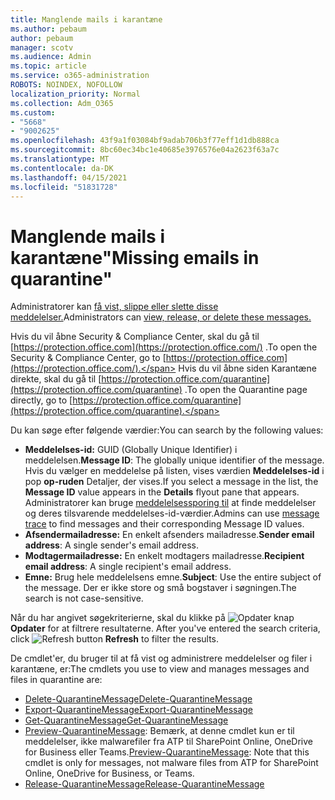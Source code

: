 ```yaml
---
title: Manglende mails i karantæne
ms.author: pebaum
author: pebaum
manager: scotv
ms.audience: Admin
ms.topic: article
ms.service: o365-administration
ROBOTS: NOINDEX, NOFOLLOW
localization_priority: Normal
ms.collection: Adm_O365
ms.custom:
- "5668"
- "9002625"
ms.openlocfilehash: 43f9a1f03084bf9adab706b3f77eff1d1db888ca
ms.sourcegitcommit: 8bc60ec34bc1e40685e3976576e04a2623f63a7c
ms.translationtype: MT
ms.contentlocale: da-DK
ms.lasthandoff: 04/15/2021
ms.locfileid: "51831728"
---
```

# <a name="missing-emails-in-quarantine"></a><span data-ttu-id="7d063-102">Manglende mails i karantæne"</span><span class="sxs-lookup"><span data-stu-id="7d063-102">Missing emails in quarantine"</span></span>

<span data-ttu-id="7d063-103">Administratorer kan [få vist, slippe eller slette disse meddelelser.](https://docs.microsoft.com/microsoft-365/security/office-365-security/manage-quarantined-messages-and-files?view=o365-worldwide)</span><span class="sxs-lookup"><span data-stu-id="7d063-103">Administrators can [view, release, or delete these messages.](https://docs.microsoft.com/microsoft-365/security/office-365-security/manage-quarantined-messages-and-files?view=o365-worldwide)</span></span>

<span data-ttu-id="7d063-104">Hvis du vil åbne Security & Compliance Center, skal du gå til [https://protection.office.com](https://protection.office.com/) .</span><span class="sxs-lookup"><span data-stu-id="7d063-104">To open the Security & Compliance Center, go to [https://protection.office.com](https://protection.office.com/).</span></span> <span data-ttu-id="7d063-105">Hvis du vil åbne siden Karantæne direkte, skal du gå til [https://protection.office.com/quarantine](https://protection.office.com/quarantine) .</span><span class="sxs-lookup"><span data-stu-id="7d063-105">To open the Quarantine page directly, go to [https://protection.office.com/quarantine](https://protection.office.com/quarantine).</span></span>  

<span data-ttu-id="7d063-106">Du kan søge efter følgende værdier:</span><span class="sxs-lookup"><span data-stu-id="7d063-106">You can search by the following values:</span></span>  

- <span data-ttu-id="7d063-107">**Meddelelses-id:** GUID (Globally Unique Identifier) i meddelelsen.</span><span class="sxs-lookup"><span data-stu-id="7d063-107">**Message ID**: The globally unique identifier of the message.</span></span> <span data-ttu-id="7d063-108">Hvis du vælger en meddelelse på listen, vises værdien  **Meddelelses-id**  i pop  **op-ruden**  Detaljer, der vises.</span><span class="sxs-lookup"><span data-stu-id="7d063-108">If you select a message in the list, the  **Message ID**  value appears in the  **Details**  flyout pane that appears.</span></span> <span data-ttu-id="7d063-109">Administratorer kan bruge [meddelelsessporing til](https://docs.microsoft.com/microsoft-365/security/office-365-security/message-trace-scc?view=o365-worldwide) at finde meddelelser og deres tilsvarende meddelelses-id-værdier.</span><span class="sxs-lookup"><span data-stu-id="7d063-109">Admins can use [message trace](https://docs.microsoft.com/microsoft-365/security/office-365-security/message-trace-scc?view=o365-worldwide) to find messages and their corresponding Message ID values.</span></span>
- <span data-ttu-id="7d063-110">**Afsendermailadresse:** En enkelt afsenders mailadresse.</span><span class="sxs-lookup"><span data-stu-id="7d063-110">**Sender email address**: A single sender's email address.</span></span>
- <span data-ttu-id="7d063-111">**Modtagermailadresse:** En enkelt modtagers mailadresse.</span><span class="sxs-lookup"><span data-stu-id="7d063-111">**Recipient email address**: A single recipient's email address.</span></span>
- <span data-ttu-id="7d063-112">**Emne:** Brug hele meddelelsens emne.</span><span class="sxs-lookup"><span data-stu-id="7d063-112">**Subject**: Use the entire subject of the message.</span></span> <span data-ttu-id="7d063-113">Der er ikke store og små bogstaver i søgningen.</span><span class="sxs-lookup"><span data-stu-id="7d063-113">The search is not case-sensitive.</span></span>

<span data-ttu-id="7d063-114">Når du har angivet søgekriterierne, skal du klikke på ![ Opdater knap ](https://docs.microsoft.com/microsoft-365/media/scc-quarantine-refresh.png?view=o365-worldwide) **Opdater** for at filtrere resultaterne.  </span><span class="sxs-lookup"><span data-stu-id="7d063-114">After you've entered the search criteria, click  ![Refresh button](https://docs.microsoft.com/microsoft-365/media/scc-quarantine-refresh.png?view=o365-worldwide)  **Refresh**  to filter the results.</span></span>

<span data-ttu-id="7d063-115">De cmdlet'er, du bruger til at få vist og administrere meddelelser og filer i karantæne, er:</span><span class="sxs-lookup"><span data-stu-id="7d063-115">The cmdlets you use to view and manages messages and files in quarantine are:</span></span>
- [<span data-ttu-id="7d063-116">Delete-QuarantineMessage</span><span class="sxs-lookup"><span data-stu-id="7d063-116">Delete-QuarantineMessage</span></span>](https://docs.microsoft.com/powershell/module/exchange/delete-quarantinemessage)
- [<span data-ttu-id="7d063-117">Export-QuarantineMessage</span><span class="sxs-lookup"><span data-stu-id="7d063-117">Export-QuarantineMessage</span></span>](https://docs.microsoft.com/powershell/module/exchange/export-quarantinemessage)
- [<span data-ttu-id="7d063-118">Get-QuarantineMessage</span><span class="sxs-lookup"><span data-stu-id="7d063-118">Get-QuarantineMessage</span></span>](https://docs.microsoft.com/powershell/module/exchange/get-quarantinemessage)
- <span data-ttu-id="7d063-119">[Preview-QuarantineMessage](https://docs.microsoft.com/powershell/module/exchange/preview-quarantinemessage): Bemærk, at denne cmdlet kun er til meddelelser, ikke malwarefiler fra ATP til SharePoint Online, OneDrive for Business eller Teams.</span><span class="sxs-lookup"><span data-stu-id="7d063-119">[Preview-QuarantineMessage](https://docs.microsoft.com/powershell/module/exchange/preview-quarantinemessage): Note that this cmdlet is only for messages, not malware files from ATP for SharePoint Online, OneDrive for Business, or Teams.</span></span>
- [<span data-ttu-id="7d063-120">Release-QuarantineMessage</span><span class="sxs-lookup"><span data-stu-id="7d063-120">Release-QuarantineMessage</span></span>](https://docs.microsoft.com/powershell/module/exchange/release-quarantinemessage)